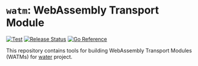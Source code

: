# `watm`: WebAssembly Transport Module

[![Test](https://github.com/refraction-networking/water/actions/workflows/watm.yml/badge.svg?branch=master)](https://github.com/refraction-networking/water/actions/workflows/watm.yml)
[![Release Status](https://github.com/refraction-networking/water/actions/workflows/release.yml/badge.svg)](https://github.com/refraction-networking/water/actions/workflows/release.yml)
[![Go Reference](https://pkg.go.dev/badge/github.com/refraction-networking/water/watm.svg)](https://pkg.go.dev/github.com/refraction-networking/water/watm)

This repository contains tools for building WebAssembly Transport Modules (WATMs) for [water](https://github.com/gaukas/water) project. 